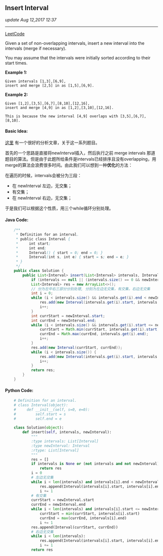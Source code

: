 ## Insert Interval
_update Aug 12,2017  12:37_

---
[LeetCode](https://leetcode.com/problems/insert-interval/description/)

Given a set of non-overlapping intervals, insert a new interval into the intervals (merge if necessary).

You may assume that the intervals were initially sorted according to their start times.

**Example 1:**

    Given intervals [1,3],[6,9], 
    insert and merge [2,5] in as [1,5],[6,9].

**Example 2:**
    
    Given [1,2],[3,5],[6,7],[8,10],[12,16], 
    insert and merge [4,9] in as [1,2],[3,10],[12,16].

    This is because the new interval [4,9] overlaps with [3,5],[6,7],[8,10].
    
#### Basic Idea:
[这里](https://syjohnson.gitbooks.io/leetcode/content/13_intervalyu_sao_miao_xian.html) 有一个很好的分析文章，关于这一系列题目。

首先的一个思路是直接将newInterval插入，然后执行之前 merge intervals 那道题目的算法。但是由于此题所给条件是intervals已经排序且没有overlapping，用merge的算法会浪费很多时间。由此我们可以想到一种**优化**的方法：

在遍历的时候，intervals会被分为三段：
*  在 newInterval 左边，无交集；
*  有交集；
*  在 newInterval 右边，无交集；

于是我们可以根据这个性质，用三个while循环分别处理。

#### Java Code:
```java
    /**
     * Definition for an interval.
     * public class Interval {
     *     int start;
     *     int end;
     *     Interval() { start = 0; end = 0; }
     *     Interval(int s, int e) { start = s; end = e; }
     * }
     */
    public class Solution {
        public List<Interval> insert(List<Interval> intervals, Interval newInterval) {
            if (intervals == null || (intervals.size() == 0 && newInterval == null)) return new ArrayList<Interval>();
            List<Interval> res = new ArrayList<>();
            // 分为左中右三部分分别处理, 分别为左边无交集，有交集，右边无交集
            int i = 0;
            while (i < intervals.size() && intervals.get(i).end < newInterval.start) {
                res.add(new Interval(intervals.get(i).start, intervals.get(i).end));
                i++;
            }
            int currStart = newInterval.start;
            int currEnd = newInterval.end;
            while (i < intervals.size() && intervals.get(i).start <= newInterval.end && intervals.get(i).end >= newInterval.start) {
                currStart = Math.min(currStart, intervals.get(i).start);
                currEnd = Math.max(currEnd, intervals.get(i).end);
                i++;
            }
            res.add(new Interval(currStart, currEnd));
            while (i < intervals.size()) {
                res.add(new Interval(intervals.get(i).start, intervals.get(i).end));
                i++;
            }
            return res;
        }
    }
```
#### Python Code:
```python
    # Definition for an interval.
    # class Interval(object):
    #     def __init__(self, s=0, e=0):
    #         self.start = s
    #         self.end = e
    
    class Solution(object):
        def insert(self, intervals, newInterval):
            """
            :type intervals: List[Interval]
            :type newInterval: Interval
            :rtype: List[Interval]
            """
            res = []
            if intervals is None or (not intervals and not newInterval): 
                return res
            i = 0
            # 左边无交集
            while i < len(intervals) and intervals[i].end < newInterval.start:
                res.append(Interval(intervals[i].start, intervals[i].end))
                i += 1
            # 有交集
            currStart = newInterval.start
            currEnd = newInterval.end
            while i < len(intervals) and intervals[i].start <= newInterval.end and intervals[i].end >= newInterval.start:
                currStart = min(currStart, intervals[i].start)
                currEnd = max(currEnd, intervals[i].end)
                i += 1
            res.append(Interval(currStart, currEnd))
            # 右边无交集
            while i < len(intervals):
                res.append(Interval(intervals[i].start, intervals[i].end))
                i += 1
            return res
```